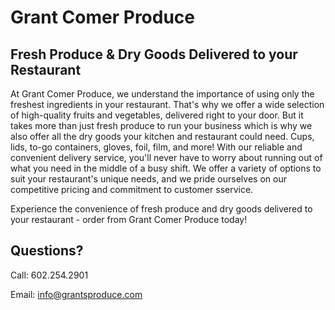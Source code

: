 # Grant Comer Produce

## Fresh Produce & Dry Goods Delivered to your Restaurant

At Grant Comer Produce, we understand the importance of using only the freshest ingredients in your restaurant. That's why we offer a wide selection of high-quality fruits and vegetables, delivered right to your door. But it takes more than just fresh produce to run your business which is why we also offer all the dry goods your kitchen and restaurant could need. Cups, lids, to-go containers, gloves, foil, film, and more! With our reliable and convenient delivery service, you'll never have to worry about running out of what you need in the middle of a busy shift. We offer a variety of options to suit your restaurant's unique needs, and we pride ourselves on our competitive pricing and commitment to customer sservice. 

Experience the convenience of fresh produce and dry goods delivered to your restaurant - order from Grant Comer Produce today!

## Questions?
Call: 602.254.2901

Email: info@grantsproduce.com
